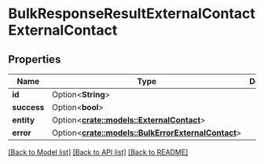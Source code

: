 # BulkResponseResultExternalContactExternalContact

## Properties

Name | Type | Description | Notes
------------ | ------------- | ------------- | -------------
**id** | Option<**String**> |  | [optional]
**success** | Option<**bool**> |  | [optional]
**entity** | Option<[**crate::models::ExternalContact**](ExternalContact.md)> |  | [optional]
**error** | Option<[**crate::models::BulkErrorExternalContact**](BulkErrorExternalContact.md)> |  | [optional]

[[Back to Model list]](../README.md#documentation-for-models) [[Back to API list]](../README.md#documentation-for-api-endpoints) [[Back to README]](../README.md)


